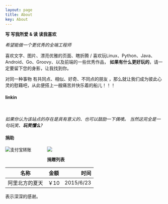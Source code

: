 ```yaml
---
layout: page
title: About
key: About
---
```


**写 写我所爱 & 读 读我喜欢**

*希望能做一个更优秀的全端工程师*

 喜欢文字、图片、漂亮优雅的页面、瞎折腾 / 
 喜欢玩Linux、Python、Java、Android、Go、Groovy、以及前端的一些优秀作品，
 **如果有什么更好玩的**，请一定要留下您的身影，让我找到你。

 
 对同一种事物 有共同点、相似、好奇、不同点的朋友 ，那么就让我们成为彼此心灵的慰藉吧，从此便搭上一艘痛苦并快乐着的船儿！！！
 
 
#### linkin ####
<a href="http://weibo.com/wbpeach" target="_blank">
    <i class="fa fa-weibo fa-lg" style="color:#16a095;"></i>
</a>
<a href="https://github.com/cqweclick" target="_blank">
    <i class="fa fa-github fa-lg" style="color:#16a095;"></i>
</a>
<a href="">
    <i class="fa fa-music fa-lg" style="color:#16a095;"></i>
</a>
<a title="给我写信吧" target="_blank" href="http://mail.qq.com/cgi-bin/qm_share?t=qm_mailme&email=eUBOSUFITEBNSTkICFcaFhQ" style="text-decoration:none;">
	&nbsp;<i class="fa fa-envelope-o fa-lg" style="color:#16a095;"></i>
</a>




*如果你认为该站点的存在是具有意义的、也可以鼓励一下偶噢。 当然这完全是一句玩笑、**玩笑懂么**?*

#### 捐助 ####

<div>
	<div style="float:left;margin-right:50px;">
		<form action="https://shenghuo.alipay.com/send/payment/fill.htm" method="POST" target="_blank" accept-charset="GBK">
			<input name="optEmail" type="hidden" value="peach_mr@sina.com" />
			<input name="payAmount" type="hidden" value="10" />
			<input id="title" name="title" type="hidden" value="捐赠" />
			<input name="memo" type="hidden" value="来自{{site.baseurl}} " />
			<input name="pay" type="image" value="支付宝转账" src="https://t.alipayobjects.com/images/T1HHFgXXVeXXXXXXXX.png" />
		</form>
	</div>
	<a target="_blank" href="https://www.paypal.com/cgi-bin/webscr?cmd=_donations&business=peach_mr@sina.com&no_shipping=1&lc=US&currency_code=USD"><img src="https://www.paypalobjects.com/en_US/i/logo/paypal_logo.gif"></a>

</div>



 **捐赠列表**

| 名称           | 金额           | 时间  |
| ------------- |:-------------:| -----:|
| 阿里北方的夏天  | ￥10      |      2015/6/23     |




表示深深的感谢。